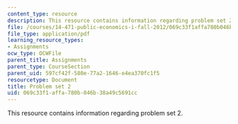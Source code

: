 ```yaml
---
content_type: resource
description: This resource contains information regarding problem set 2.
file: /courses/14-471-public-economics-i-fall-2012/069c33f1affa780b046b38a49c5691cc_MIT14_471F12_pset2.pdf
file_type: application/pdf
learning_resource_types:
- Assignments
ocw_type: OCWFile
parent_title: Assignments
parent_type: CourseSection
parent_uid: 597cf42f-580e-77a2-1646-e4ea370fc1f5
resourcetype: Document
title: Problem set 2
uid: 069c33f1-affa-780b-046b-38a49c5691cc
---
```

This resource contains information regarding problem set 2.

